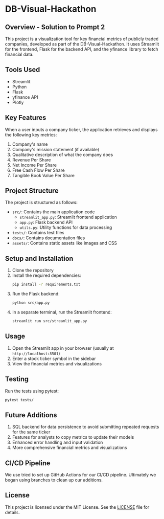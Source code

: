 # DB-Visual-Hackathon

## Overview - Solution to Prompt 2

This project is a visualization tool for key financial metrics of publicly traded companies, developed as part of the DB-Visual-Hackathon. It uses Streamlit for the frontend, Flask for the backend API, and the yfinance library to fetch financial data.

## Tools Used

- Streamlit
- Python
- Flask
- yfinance API
- Plotly

## Key Features

When a user inputs a company ticker, the application retrieves and displays the following key metrics:

1. Company's name
2. Company's mission statement (if available)
3. Qualitative description of what the company does
4. Revenue Per Share
5. Net Income Per Share
6. Free Cash Flow Per Share
7. Tangible Book Value Per Share

## Project Structure

The project is structured as follows:

- `src/`: Contains the main application code
  - `streamlit_app.py`: Streamlit frontend application
  - `app.py`: Flask backend API
  - `utils.py`: Utility functions for data processing
- `tests/`: Contains test files
- `docs/`: Contains documentation files
- `assets/`: Contains static assets like images and CSS

## Setup and Installation

1. Clone the repository
2. Install the required dependencies:
   ```bash
   pip install -r requirements.txt
   ```
3. Run the Flask backend:
   ```bash
   python src/app.py
   ```
4. In a separate terminal, run the Streamlit frontend:
   ```bash
   streamlit run src/streamlit_app.py
   ```

## Usage

1. Open the Streamlit app in your browser (usually at `http://localhost:8501`)
2. Enter a stock ticker symbol in the sidebar
3. View the financial metrics and visualizations

## Testing

Run the tests using pytest:
```bash
pytest tests/
```

## Future Additions

1. SQL backend for data persistence to avoid submitting repeated requests for the same ticker
2. Features for analysts to copy metrics to update their models
3. Enhanced error handling and input validation
4. More comprehensive financial metrics and visualizations

## CI/CD Pipeline

We use tried to set up GitHub Actions for our CI/CD pipeline. Ultimately we began using branches to clean up our additions.

## License

This project is licensed under the MIT License. See the [LICENSE](LICENSE) file for details.